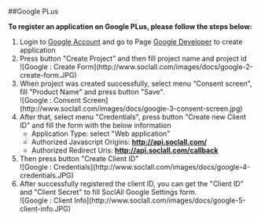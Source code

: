 ##Google PLus

__To register an application on Google PLus, please follow the steps below:__

1. Login to [Google Account](https://accounts.google.com/) and go to Page [Google Developer](https://console.developers.google.com/) to create application
2. Press button "Create Project" and then fill project name and project id
    <div class="soclall-br"></div>
    ![Google : Create Form](http://www.soclall.com/images/docs/google-2-create-form.JPG)
    <div class="soclall-br"></div>
3. When project was created successfully, select menu "Consent screen", fill "Product Name" and press button "Save".
    <div class="soclall-br"></div>
    ![Google : Consent Screen](http://www.soclall.com/images/docs/google-3-consent-screen.jpg)
    <div class="soclall-br"></div>
4. After that, select menu "Credentials", press button "Create new Client ID" and fill the form with the below information
    * Application Type: select "Web application"
    * Authorized Javascript Origins: __http://api.soclall.com/__
    * Authorized Redirect Uris: __http://api.soclall.com/callback__
5. Then press button "Create Client ID"
    <div class="soclall-br"></div>
    ![Google : Credentials](http://www.soclall.com/images/docs/google-4-credentials.JPG)
    <div class="soclall-br"></div>
6. After successfully registered the client ID, you can get the "Client ID" and "Client Secret" to fill SoclAll Google Settings form.
    <div class="soclall-br"></div>
    ![Google : Client Info](http://www.soclall.com/images/docs/google-5-client-info.JPG)
    <div class="soclall-br"></div>